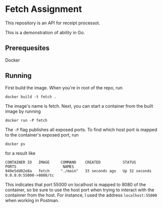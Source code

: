 # Fetch Assignment

This repository is an API for receipt processot.

This is a demonstration of ability in Go.

## Prerequesites

Docker

## Running

First build the image. When you're in root of the repo, run
```
docker build -t fetch .
```
The image's name is fetch. Next, you can start a container from the built image by running
```
docker run -P fetch
```
The `-P` flag publishes all exposed ports. To find which host port is mapped to the container's exposed port, run
```
docker ps
```
for a result like
```
CONTAINER ID   IMAGE     COMMAND    CREATED          STATUS          PORTS                     NAMES
949e5dd02e8a   fetch     "./main"   33 seconds ago   Up 32 seconds   0.0.0.0:55000->8080/tc
```
This indicates that port 55000 on localhost is mapped to 8080 of the container, so be sure to use the host port when trying to interact with the containrer from the host. For instance, I used the address `localhost:55000` when working in Postman.
